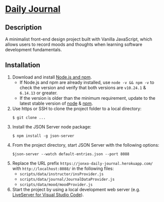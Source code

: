 # [Daily Journal](https://jon-xo.github.io/daily-journal/)

## Description

A minimalist front-end design project built with Vanilla JavaScript, which allows users to record moods and thoughts when learning software development fundamentals.

## Installation

1.  Download and install [Node.js and npm](https://docs.npmjs.com/downloading-and-installing-node-js-and-npm).
    - If Node.js and npm are already installed, use `node -v && npm -v` to check the version and verify that both versions are `v10.24.1` & `6.14.13` or greater.
    - If the version is older than the minimum requirement, update to the latest stable version of [node](https://docs.npmjs.com/try-the-latest-stable-version-of-node) & [npm](https://docs.npmjs.com/try-the-latest-stable-version-of-npm).
2. Use https or SSH to clone the project folder to a local directory:
    ```Shell
    $ git clone ...
    ```
3. Install the JSON Server node package: 
    ```Shell
    $ npm install -g json-server
    ```
4. From the project directory, start JSON Server with the following options:
    ```Shell 
    $json-server --watch default-entries.json --port 8088
    ```
5. Replace the URL prefix `https://jonxo-daily-journal.herokuapp.com/` with `http://localhost:8088/` in the following files:
    - `scripts/data/instructor/insProvider.js`
    - `scripts/data/journal/JournalDataProvider.js`
    - `scripts/data/mood/moodProvider.js`
6. Start the project by using a local development web server (e.g. [LiveServer for Visual Studio Code](https://marketplace.visualstudio.com/items?itemName=ritwickdey.LiveServer)).